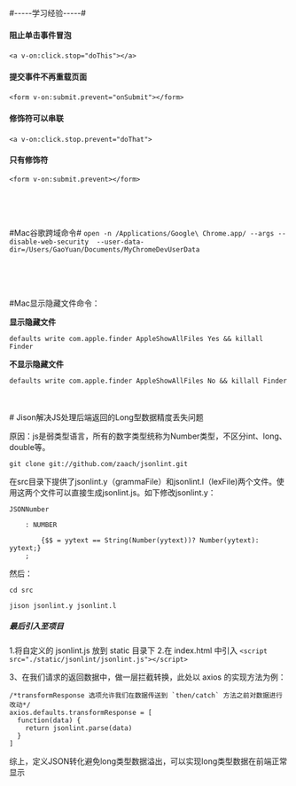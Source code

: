#-----学习经验-----#

#### 阻止单击事件冒泡
`<a v-on:click.stop="doThis"></a>`
 
#### 提交事件不再重载页面
`<form v-on:submit.prevent="onSubmit"></form>`
 
#### 修饰符可以串联
`<a v-on:click.stop.prevent="doThat">`
 
#### 只有修饰符
`<form v-on:submit.prevent></form>`

<br>
<br>
<br>

#Mac谷歌跨域命令#
`open -n /Applications/Google\ Chrome.app/ --args --disable-web-security  --user-data-dir=/Users/GaoYuan/Documents/MyChromeDevUserData`

<br>
<br>
<br>

#Mac显示隐藏文件命令：

**显示隐藏文件**

`defaults write com.apple.finder AppleShowAllFiles Yes && killall Finder `



**不显示隐藏文件**

`defaults write com.apple.finder AppleShowAllFiles No && killall Finder `


<br>
<br>
# Jison解决JS处理后端返回的Long型数据精度丢失问题

原因：js是弱类型语言，所有的数字类型统称为Number类型，不区分int、long、double等。

`git clone git://github.com/zaach/jsonlint.git`

在src目录下提供了jsonlint.y（grammaFile）和jsonlint.l（lexFile)两个文件。使用这两个文件可以直接生成jsonlint.js。如下修改jsonlint.y：

```
JSONNumber

    : NUMBER
    
        {$$ = yytext == String(Number(yytext))? Number(yytext): yytext;}
    ;
```
 
 然后：

`cd src`

`jison jsonlint.y jsonlint.l`

##### 最后引入至项目
1.将自定义的 jsonlint.js 放到 static 目录下
2.在 index.html 中引入
`<script src="./static/jsonlint/jsonlint.js"></script>`

3、在我们请求的返回数据中，做一层拦截转换，此处以 axios 的实现方法为例：


```
/*transformResponse 选项允许我们在数据传送到 `then/catch` 方法之前对数据进行改动*/
axios.defaults.transformResponse = [
  function(data) {
    return jsonlint.parse(data)
  }
]

```

综上，定义JSON转化避免long类型数据溢出，可以实现long类型数据在前端正常显示

